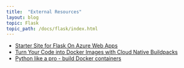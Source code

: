 ```yaml
---
title:  "External Resources"
layout: blog
topic: Flask
topic_path: /docs/flask/index.html
---
```


* [Starter Site for Flask On Azure Web Apps](http://timmyreilly.azurewebsites.net/starter-site-for-flask-on-azure-web-apps/)
* [Turn Your Code into Docker Images with Cloud Native Buildpacks](https://blog.heroku.com/docker-images-with-buildpacks)
* [Python like a pro - build Docker containers](https://tanzu.vmware.com/developer/guides/python/cnb-gs-python/)